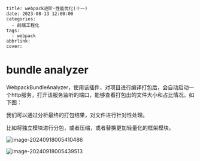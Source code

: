 ```
title: webpack进阶-性能优化(十一)
date: 2023-08-13 12:00:00
categories:
  - 前端工程化
tags:
  - webpack
abbrlink: 
cover:
```

# bundle analyzer

WebpackBundleAnalyzer，使用该插件，对项目进行编译打包后，会自动启动一个http服务，打开该服务监听的端口，能够查看打包出的文件大小和占比情况，如下图：

我们可以通过分析最终的打包结果，对文件进行针对性处理。

比如将独立模块进行分包，或者压缩，或者替换更加轻量化的框架模块。

![image-20240918005410486](./assets/webpack进阶-性能优化(十一)/image-20240918005410486.png)

![image-20240918005439513](./assets/webpack进阶-性能优化(十一)/image-20240918005439513.png)